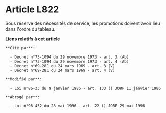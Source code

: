 # Article L822

Sous réserve des nécessités de service, les promotions doivent avoir lieu dans l'ordre du tableau.

**Liens relatifs à cet article**

	**Cité par**:

	  - Décret n°73-1094 du 29 novembre 1973 - art. 3 (Ab)
	  - Décret n°73-1094 du 29 novembre 1973 - art. 4 (Ab)
	  - Décret n°69-281 du 24 mars 1969 - art. 3 (V)
	  - Décret n°69-281 du 24 mars 1969 - art. 4 (V)

	**Modifié par**:

	  - Loi n°86-33 du 9 janvier 1986 - art. 133 () JORF 11 janvier 1986

	**Abrogé par**:

	  - Loi n°96-452 du 28 mai 1996 - art. 22 () JORF 29 mai 1996
